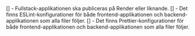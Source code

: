 
[] - Fullstack-applikationen ska publiceras på Render eller liknande.
[] - Det finns ESLint-konfigurationer för både frontend-applikationen och backend-applikationen som alla filer följer.
[] - Det finns Prettier-konfigurationer för både frontend-applikationen och backend-applikationen som alla filer följer.
